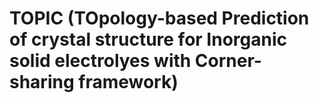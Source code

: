 # TOPIC (TOpology-based Prediction of crystal structure for Inorganic solid electrolyes with Corner-sharing framework)
